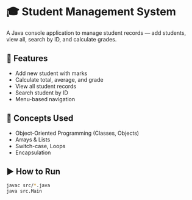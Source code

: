 # 🎓 Student Management System

A Java console application to manage student records — add students, view all, search by ID, and calculate grades.

## 🚀 Features
- Add new student with marks
- Calculate total, average, and grade
- View all student records
- Search student by ID
- Menu-based navigation

## 🧩 Concepts Used
- Object-Oriented Programming (Classes, Objects)
- Arrays & Lists
- Switch-case, Loops
- Encapsulation

## ▶️ How to Run
```bash
javac src/*.java
java src.Main
